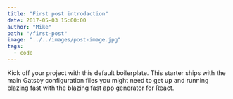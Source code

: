 ```yaml
---
title: "First post introdaction"
date: 2017-05-03 15:00:00
author: "Mike"
path: "/first-post"
image: "../../images/post-image.jpg"
tags:
  - code
---
```


Kick off your project with this default boilerplate. This starter ships with the main Gatsby configuration files you might need to get up and running blazing fast with the blazing fast app generator for React.
